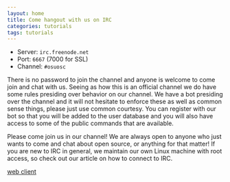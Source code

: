 ```yaml
---
layout: home
title: Come hangout with us on IRC
categories: tutorials
tags: tutorials
---
```

<!-- FIXME -->
<!-- #alias: [/irc.html, /irc, /irc-beginner.html, /irc.1.html] -->
- Server: `irc.freenode.net`
- Port: `6667` (7000 for SSL)
- Channel: `#osuosc`

There is no password to join the channel and anyone is welcome to come join and chat with us. Seeing as how this is an official channel we do have some rules presiding over behavior on our channel. We have a bot presiding over the channel and it will not hesitate to enforce these as well as common sense things, please just use common courtesy. You can register with our bot so that you will be added to the user database and you will also have access to some of the public commands that are available.

Please come join us in our channel! We are always open to anyone who just wants to come and chat about open source, or anything for that matter! If you are new to IRC in general, we maintain our own Linux machine with root access, so check out our article on how to connect to IRC.

<!-- We keep chat logs from previous days. Just click the day you want to see and the log will pop up for your viewing pleasure. Club logs require an account on our site to view. -->

[web client](http://webchat.freenode.net/?channels=%23osuosc&uio=d4)
